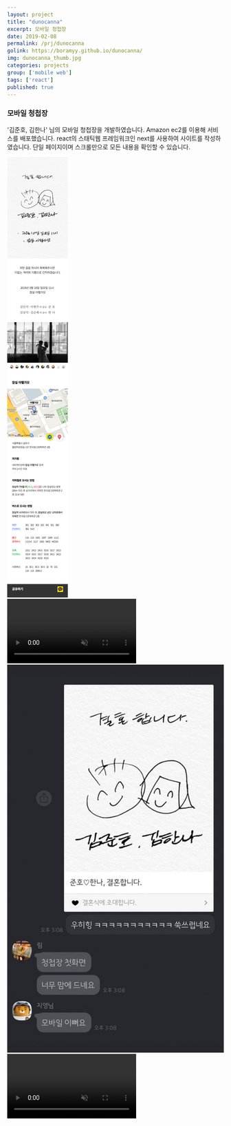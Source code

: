 ```yaml
---
layout: project
title: "dunocanna"
excerpt: 모바일 청첩장
date: 2019-02-08
permalink: /prj/dunocanna
golink: https://boramyy.github.io/dunocanna/
img: dunocanna_thumb.jpg
categories: projects
group: ['mobile web']
tags: ['react']
published: true
---
```


<div class="prj-data prj01 dunocanna">

  <div class="content-box content-box-1">
    <div class="text-box text-box-1">
      <h3 class="title">모바일 청첩장</h3>
      <p class="text">
        '김준호, 김한나' 님의 모바일 청첩장을 개발하였습니다.
        Amazon ec2를 이용해 서비스를 배포했습니다. react의 스태틱웹 프레임워크인 next를 사용하여 사이트를 작성하였습니다.
        단일 페이지이며 스크롤만으로 모든 내용을 확인할 수 있습니다.
      </p>
    </div>
    <div class="mockup-box-1">
      <div class="mockup-iphonexs">
        <div class="mockup-screen">
          <img src="/assets/img/dunocaana_pull.png">
        </div>
        <div class="mockup-body"></div>
      </div>
    </div>
  </div>

  <div class="content-box content-box-2">
    <video class="screenshot screenshot-1" autoplay muted loop>
      <source src="/assets/img/dunocanna_slider.mp4" type="video/mp4">
      Your browser does not support the video tag.
    </video>
    <img class="screenshot screenshot-2" src="/assets/img/dunocanna_kakao.jpg">
    <video class="screenshot screenshot-1" autoplay muted loop>
      <source src="/assets/img/dunocanna_map.mp4" type="video/mp4">
      Your browser does not support the video tag.
    </video>
  </div>

</div>